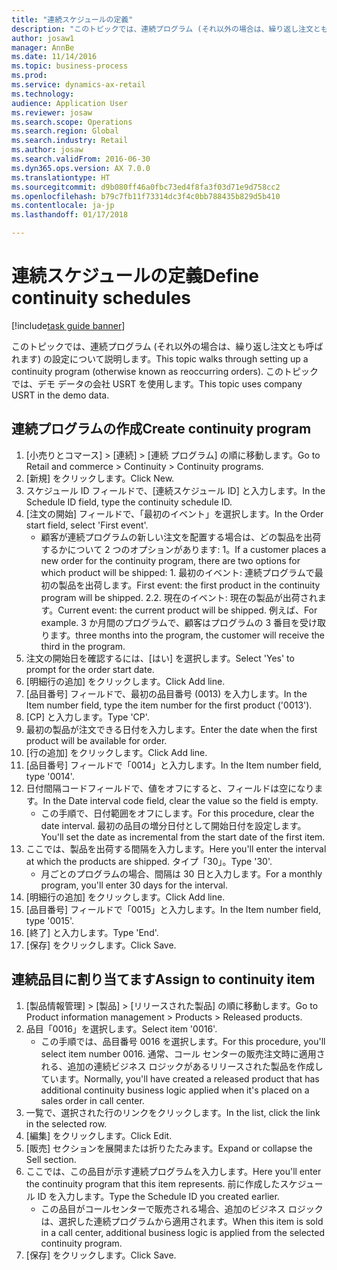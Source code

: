 ```yaml
--- 
title: "連続スケジュールの定義"
description: "このトピックでは、連続プログラム (それ以外の場合は、繰り返し注文とも呼ばれます) の設定について説明します。"
author: josaw1
manager: AnnBe
ms.date: 11/14/2016
ms.topic: business-process
ms.prod: 
ms.service: dynamics-ax-retail
ms.technology: 
audience: Application User
ms.reviewer: josaw
ms.search.scope: Operations
ms.search.region: Global
ms.search.industry: Retail
ms.author: josaw
ms.search.validFrom: 2016-06-30
ms.dyn365.ops.version: AX 7.0.0
ms.translationtype: HT
ms.sourcegitcommit: d9b080ff46a0fbc73ed4f8fa3f03d71e9d758cc2
ms.openlocfilehash: b79c7fb11f73314dc3f4c0bb788435b829d5b410
ms.contentlocale: ja-jp
ms.lasthandoff: 01/17/2018

---
```

# <a name="define-continuity-schedules"></a><span data-ttu-id="9249e-103">連続スケジュールの定義</span><span class="sxs-lookup"><span data-stu-id="9249e-103">Define continuity schedules</span></span>

[!include[task guide banner](../includes/task-guide-banner.md)]

<span data-ttu-id="9249e-104">このトピックでは、連続プログラム (それ以外の場合は、繰り返し注文とも呼ばれます) の設定について説明します。</span><span class="sxs-lookup"><span data-stu-id="9249e-104">This topic walks through setting up a continuity program (otherwise known as reoccurring orders).</span></span> <span data-ttu-id="9249e-105">このトピックでは、デモ データの会社 USRT を使用します。</span><span class="sxs-lookup"><span data-stu-id="9249e-105">This topic uses company USRT in the demo data.</span></span>


## <a name="create-continuity-program"></a><span data-ttu-id="9249e-106">連続プログラムの作成</span><span class="sxs-lookup"><span data-stu-id="9249e-106">Create continuity program</span></span>
1. <span data-ttu-id="9249e-107">[小売りとコマース] > [連続] > [連続 プログラム] の順に移動します。</span><span class="sxs-lookup"><span data-stu-id="9249e-107">Go to Retail and commerce > Continuity > Continuity programs.</span></span>
2. <span data-ttu-id="9249e-108">[新規] をクリックします。</span><span class="sxs-lookup"><span data-stu-id="9249e-108">Click New.</span></span>
3. <span data-ttu-id="9249e-109">スケジュール ID フィールドで、[連続スケジュール ID] と入力します。</span><span class="sxs-lookup"><span data-stu-id="9249e-109">In the Schedule ID field, type the continuity schedule ID.</span></span>
4. <span data-ttu-id="9249e-110">[注文の開始] フィールドで、「最初のイベント」を選択します。</span><span class="sxs-lookup"><span data-stu-id="9249e-110">In the Order start field, select 'First event'.</span></span>
    * <span data-ttu-id="9249e-111">顧客が連続プログラムの新しい注文を配置する場合は、どの製品を出荷するかについて 2 つのオプションがあります: 1。</span><span class="sxs-lookup"><span data-stu-id="9249e-111">If a customer places a new order for the continuity program, there are two options for which product will be shipped:  1.</span></span> <span data-ttu-id="9249e-112">最初のイベント: 連続プログラムで最初の製品を出荷します。</span><span class="sxs-lookup"><span data-stu-id="9249e-112">First event: the first product in the continuity program will be shipped.</span></span>  <span data-ttu-id="9249e-113">2.</span><span class="sxs-lookup"><span data-stu-id="9249e-113">2.</span></span> <span data-ttu-id="9249e-114">現在のイベント: 現在の製品が出荷されます。</span><span class="sxs-lookup"><span data-stu-id="9249e-114">Current event: the current product will be shipped.</span></span> <span data-ttu-id="9249e-115">例えば、</span><span class="sxs-lookup"><span data-stu-id="9249e-115">For example.</span></span> <span data-ttu-id="9249e-116">3 か月間のプログラムで、顧客はプログラムの 3 番目を受け取ります。</span><span class="sxs-lookup"><span data-stu-id="9249e-116">three months into the program, the customer will receive the third in the program.</span></span>  
5. <span data-ttu-id="9249e-117">注文の開始日を確認するには、[はい] を選択します。</span><span class="sxs-lookup"><span data-stu-id="9249e-117">Select 'Yes' to prompt for the order start date.</span></span>
6. <span data-ttu-id="9249e-118">[明細行の追加] をクリックします。</span><span class="sxs-lookup"><span data-stu-id="9249e-118">Click Add line.</span></span>
7. <span data-ttu-id="9249e-119">[品目番号] フィールドで、最初の品目番号 (0013) を入力します。</span><span class="sxs-lookup"><span data-stu-id="9249e-119">In the Item number field, type the item number for the first product ('0013').</span></span>
8. <span data-ttu-id="9249e-120">[CP] と入力します。</span><span class="sxs-lookup"><span data-stu-id="9249e-120">Type 'CP'.</span></span>
9. <span data-ttu-id="9249e-121">最初の製品が注文できる日付を入力します。</span><span class="sxs-lookup"><span data-stu-id="9249e-121">Enter the date when the first product will be available for order.</span></span>
10. <span data-ttu-id="9249e-122">[行の追加] をクリックします。</span><span class="sxs-lookup"><span data-stu-id="9249e-122">Click Add line.</span></span>
11. <span data-ttu-id="9249e-123">[品目番号] フィールドで「0014」と入力します。</span><span class="sxs-lookup"><span data-stu-id="9249e-123">In the Item number field, type '0014'.</span></span>
12. <span data-ttu-id="9249e-124">日付間隔コードフィールドで、値をオフにすると、フィールドは空になります。</span><span class="sxs-lookup"><span data-stu-id="9249e-124">In the Date interval code field, clear the value so the field is empty.</span></span>
    * <span data-ttu-id="9249e-125">この手順で、日付範囲をオフにします。</span><span class="sxs-lookup"><span data-stu-id="9249e-125">For this procedure, clear the date interval.</span></span> <span data-ttu-id="9249e-126">最初の品目の増分日付として開始日付を設定します。</span><span class="sxs-lookup"><span data-stu-id="9249e-126">You'll set the date as incremental from the start date of the first item.</span></span>  
13. <span data-ttu-id="9249e-127">ここでは、製品を出荷する間隔を入力します。</span><span class="sxs-lookup"><span data-stu-id="9249e-127">Here you'll enter the interval at which the products are shipped.</span></span> <span data-ttu-id="9249e-128">タイプ「30」。</span><span class="sxs-lookup"><span data-stu-id="9249e-128">Type '30'.</span></span>
    * <span data-ttu-id="9249e-129">月ごとのプログラムの場合、間隔は 30 日と入力します。</span><span class="sxs-lookup"><span data-stu-id="9249e-129">For a monthly program, you'll enter 30 days for the interval.</span></span>  
14. <span data-ttu-id="9249e-130">[明細行の追加] をクリックします。</span><span class="sxs-lookup"><span data-stu-id="9249e-130">Click Add line.</span></span>
15. <span data-ttu-id="9249e-131">[品目番号] フィールドで「0015」と入力します。</span><span class="sxs-lookup"><span data-stu-id="9249e-131">In the Item number field, type '0015'.</span></span>
16. <span data-ttu-id="9249e-132">[終了] と入力します。</span><span class="sxs-lookup"><span data-stu-id="9249e-132">Type 'End'.</span></span>
17. <span data-ttu-id="9249e-133">[保存] をクリックします。</span><span class="sxs-lookup"><span data-stu-id="9249e-133">Click Save.</span></span>

## <a name="assign-to-continuity-item"></a><span data-ttu-id="9249e-134">連続品目に割り当てます</span><span class="sxs-lookup"><span data-stu-id="9249e-134">Assign to continuity item</span></span>
1. <span data-ttu-id="9249e-135">[製品情報管理] > [製品] > [リリースされた製品] の順に移動します。</span><span class="sxs-lookup"><span data-stu-id="9249e-135">Go to Product information management > Products > Released products.</span></span>
2. <span data-ttu-id="9249e-136">品目「0016」を選択します。</span><span class="sxs-lookup"><span data-stu-id="9249e-136">Select item '0016'.</span></span>
    * <span data-ttu-id="9249e-137">この手順では、品目番号 0016 を選択します。</span><span class="sxs-lookup"><span data-stu-id="9249e-137">For this procedure, you'll select item number 0016.</span></span> <span data-ttu-id="9249e-138">通常、コール センターの販売注文時に適用される、追加の連続ビジネス ロジックがあるリリースされた製品を作成しています。</span><span class="sxs-lookup"><span data-stu-id="9249e-138">Normally, you'll have created a released product that has additional continuity business logic applied when it's placed on a sales order in call center.</span></span>  
3. <span data-ttu-id="9249e-139">一覧で、選択された行のリンクをクリックします。</span><span class="sxs-lookup"><span data-stu-id="9249e-139">In the list, click the link in the selected row.</span></span>
4. <span data-ttu-id="9249e-140">[編集] をクリックします。</span><span class="sxs-lookup"><span data-stu-id="9249e-140">Click Edit.</span></span>
5. <span data-ttu-id="9249e-141">[販売] セクションを展開または折りたたみます。</span><span class="sxs-lookup"><span data-stu-id="9249e-141">Expand or collapse the Sell section.</span></span>
6. <span data-ttu-id="9249e-142">ここでは、この品目が示す連続プログラムを入力します。</span><span class="sxs-lookup"><span data-stu-id="9249e-142">Here you'll enter the continuity program that this item represents.</span></span> <span data-ttu-id="9249e-143">前に作成したスケジュール ID を入力します。</span><span class="sxs-lookup"><span data-stu-id="9249e-143">Type the Schedule ID you created earlier.</span></span>
    * <span data-ttu-id="9249e-144">この品目がコールセンターで販売される場合、追加のビジネス ロジックは、選択した連続プログラムから適用されます。</span><span class="sxs-lookup"><span data-stu-id="9249e-144">When this item is sold in a call center, additional business logic is applied from the selected continuity program.</span></span>  
7. <span data-ttu-id="9249e-145">[保存] をクリックします。</span><span class="sxs-lookup"><span data-stu-id="9249e-145">Click Save.</span></span>


